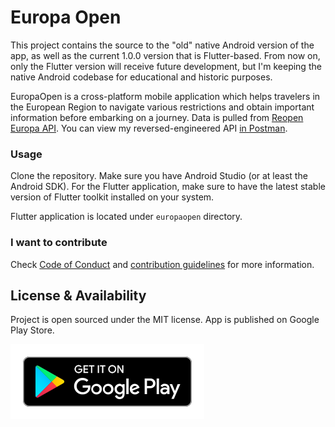 # Europa Open

This project contains the source to the "old" native Android version of the app, as well as the current 1.0.0 version that is Flutter-based. From now on, only the Flutter version will receive future development, but I'm keeping the native Android codebase for educational and historic purposes.

EuropaOpen is a cross-platform mobile application which helps travelers in the European Region to navigate various restrictions and obtain important information before embarking on a journey. Data is pulled from [Reopen Europa API](https://reopen.europa.eu/en). You can view my reversed-engineered API [in Postman](https://documenter.getpostman.com/view/10485728/TzeTKVR4).

### Usage

Clone the repository. Make sure you have Android Studio (or at least the Android SDK). For the Flutter application, make sure to have the latest stable version of Flutter toolkit installed on your system.

Flutter application is located under `europaopen` directory.

### I want to contribute

Check [Code of Conduct](CODE_OF_CONDUCT.md) and [contribution guidelines](CONTRIBUTING.md) for more
information.

## License & Availability

Project is open sourced under the MIT license. App is published on Google Play Store.

[<img src="./store.svg">](https://play.google.com/store/apps/details?id=com.peteralexbizjak.europaopen)